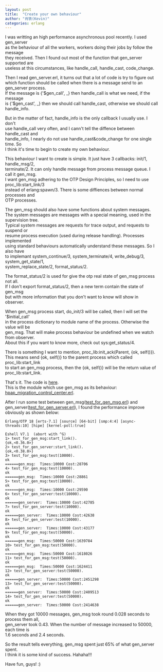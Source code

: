 ```yaml
---
layout: post
title:  "Create your own behaviour"
author: "肖铁(Kevin)"
categories: erlang
---
```


I was writting an high performance asynchronous pool recently. I used gen_server  
as the behaviour of all the workers, workers doing their jobs by follow the message  
they received. Then I found out most of the function that gen_server supported are  
useless at this circumstances, like handle_call, handle_cast, code_change.  


Then I read gen_server.erl, it turns out that a lot of code is try to figure out  
which function should be called when there is a message send to an gen_server process.  
If the message is {'$gen_call', _} then handle_call is what we need, if the message  
is {'$gen_cast', _} then we should call handle_cast, otherwise we should call handle_info.  


But in the matter of fact, handle_info is the only callback I usually use. I don't  
use handle_call very often, and I cann't tell the diffence between handle_cast and  
handle_info, I nearly do not use handle_cast&code_change for one single time. So  
I think it's time to begin to create my own behaviour.


This behaviour I want to create is simple. It just have 3 callbacks: init/1, handle_msg/2,  
terminate/2. It can only handle message from process message queue. I call it gen_msg.  
I want gen_msg adhering to the OTP Design Principles, so I need to use proc_lib:start_link/3  
instead of erlang:spawn/3. There is some diffiences between normal processes and  
OTP processes.  


The gen_msg should also have some functions about system messages.  
The system messages are messages with a special meaning, used in the supervision tree.  
Typical system messages are requests for trace output, and requests to suspend or  
resume process execution (used during release handling). Processes implemented  
using standard behaviours automatically understand these messages. So I also have  
to implemant system_continue/3, system_terminate/4, write_debug/3, system_get_state/1,  
system_replace_state/2, format_status/2.  


The format_status/2 is used for give the otp real state of gen_msg process not all.  
If I don't export format_status/2, then a new term contain the state of gen_msg  
but with more information that you don't want to know will show in observer.


When gen_msg process start, do_init/3 will be called, then I will set the '$initial_call'  
in the process dictionary to module name of the process. Otherwise the value will be  
gen_msg. That will make process behaviour be undefined when we watch from observer.  
About this if you want to know more, check out sys:get_status/4.  


There is something I want to mention, proc_lib:init_ack(Parent, {ok, self()}).  
This means send {ok, self()} to the parent process which called proc_lib:start_link  
to start an gen_msg process, then the {ok, self()} will be the return value of  
proc_lib:start_link.  


That's it. The code is [here](https://github.com/wudixiaotie/hpap/blob/master/src/hpap/gen_msg.erl).  
This is the module which use gen_msg as its behaviour: [hpap_migration_control_center.erl](https://github.com/wudixiaotie/hpap/blob/master/src/hpap/hpap_migration_control_center.erl).


After I run some test between gen_msg([test_for_gen_msg.erl](https://github.com/wudixiaotie/simple_im/blob/master/test/test_for_gen_msg.erl)) and gen_server([test_for_gen_server.erl](https://github.com/wudixiaotie/simple_im/blob/master/test/test_for_gen_server.erl)), I found the performance improve obviously as shown below:  

```console
Erlang/OTP 18 [erts-7.1] [source] [64-bit] [smp:4:4] [async-threads:10] [hipe] [kernel-poll:true]

Eshell V7.1  (abort with ^G)
1> test_for_gen_msg:start_link().
{ok,<0.36.0>}
2> test_for_gen_server:start_link().
{ok,<0.38.0>}
3> test_for_gen_msg:test(10000).
ok
======gen_msg:  Times:10000 Cost:28706
4> test_for_gen_msg:test(10000).
ok
======gen_msg:  Times:10000 Cost:28861
5> test_for_gen_msg:test(10000).
ok
======gen_msg:  Times:10000 Cost:29590
6> test_for_gen_server:test(10000).
ok
======gen_server:  Times:10000 Cost:42785
7> test_for_gen_server:test(10000).
ok
======gen_server:  Times:10000 Cost:42638
8> test_for_gen_server:test(10000).
ok
======gen_server:  Times:10000 Cost:43177
9> test_for_gen_msg:test(50000).   
ok
======gen_msg:  Times:50000 Cost:1639784
10> test_for_gen_msg:test(50000).
ok
======gen_msg:  Times:50000 Cost:1618026
11> test_for_gen_msg:test(50000).
ok
======gen_msg:  Times:50000 Cost:1624411
12> test_for_gen_server:test(50000).
ok
======gen_server:  Times:50000 Cost:2451298
13> test_for_gen_server:test(50000).
ok
======gen_server:  Times:50000 Cost:2409513
14> test_for_gen_server:test(50000).
ok
======gen_server:  Times:50000 Cost:2414638
```

When they got 10000 messages, gen_msg took round 0.028 seconds to process them all,  
gen_server took 0.43. When the number of message increased to 50000, each time is  
1.6 seconds and 2.4 seconds.


So the result tells everything, gen_msg spent just 65% of what gen_server spent.  
I think it is some kind of success. Hahaha!!!  


Have fun, guys! :)